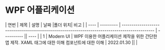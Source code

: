 # WPF 어플리케이션

| 연번 | 제목 | 설명 | 날짜 |폴더 위치| 비고 |
| ---- | --------- | ---------------------------------------------------------------------------------------------- | ---------- || ---- |
| 1 | Modern UI | WPF 이용한 어플리케이션 제작을 위한 간단한 앱 제작. XAML 태그에 대한 이해 컴포넌트에 대한 이해 | 2022.01.30 || |

